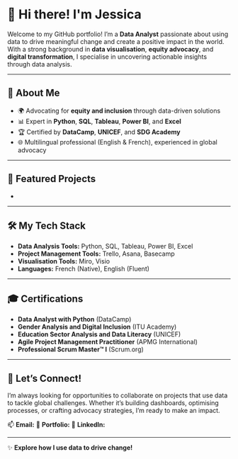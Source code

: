 # 👋 Hi there! I'm Jessica

Welcome to my GitHub portfolio! I’m a **Data Analyst** passionate about using data to drive meaningful change and create a positive impact in the world. With a strong background in **data visualisation**, **equity advocacy**, and **digital transformation**, I specialise in uncovering actionable insights through data analysis.

---

## 🚀 About Me
- 🌍 Advocating for **equity and inclusion** through data-driven solutions
- 📊 Expert in **Python**, **SQL**, **Tableau**, **Power BI**, and **Excel**
- 🏆 Certified by **DataCamp**, **UNICEF**, and **SDG Academy**
- 🌐 Multilingual professional (English & French), experienced in global advocacy

---

## 🔗 Featured Projects
- 

---

## 🛠️ My Tech Stack
- **Data Analysis Tools:** Python, SQL, Tableau, Power BI, Excel  
- **Project Management Tools:** Trello, Asana, Basecamp  
- **Visualisation Tools:** Miro, Visio  
- **Languages:** French (Native), English (Fluent)

---

## 🎓 Certifications
- **Data Analyst with Python** (DataCamp)  
- **Gender Analysis and Digital Inclusion** (ITU Academy)  
- **Education Sector Analysis and Data Literacy** (UNICEF)  
- **Agile Project Management Practitioner** (APMG International)  
- **Professional Scrum Master™ I** (Scrum.org)

---

## 🌟 Let’s Connect!
I’m always looking for opportunities to collaborate on projects that use data to tackle global challenges. Whether it’s building dashboards, optimising processes, or crafting advocacy strategies, I’m ready to make an impact.

📫 **Email:** 
🔗 **Portfolio:** 
🤝 **LinkedIn:**

---

✨ **Explore how I use data to drive change!**
